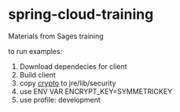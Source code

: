 # spring-cloud-training
Materials from Sages training

to run examples:
1. Download dependecies for client
2. Build client
3. copy [crypto](http://www.oracle.com/technetwork/java/javase/downloads/jce-7-download-432124.html) to jre/lib/security
4. use ENV VAR ENCRYPT_KEY=SYMMETRICKEY
5. use profile: development
